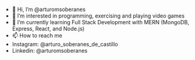 - 👋 Hi, I’m @arturomsoberanes
- 👀 I’m interested in programming, exercising and playing video games
- 🌱 I’m currently learning Full Stack Development with MERN (MongoDB, Express, React, and Node.js)
- 📫 How to reach me
- Instagram: @arturo_soberanes_de_castillo
- Linkedin: @arturomsoberanes

